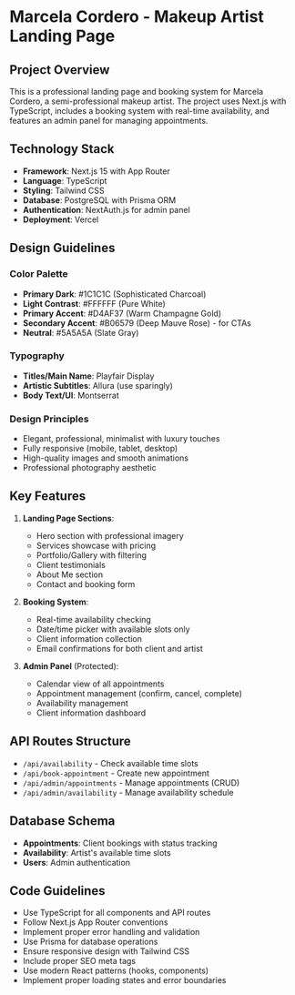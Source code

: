 # Marcela Cordero - Makeup Artist Landing Page

<!-- Use this file to provide workspace-specific custom instructions to Copilot. For more details, visit https://code.visualstudio.com/docs/copilot/copilot-customization#_use-a-githubcopilotinstructionsmd-file -->

## Project Overview

This is a professional landing page and booking system for Marcela Cordero, a semi-professional makeup artist. The project uses Next.js with TypeScript, includes a booking system with real-time availability, and features an admin panel for managing appointments.

## Technology Stack

- **Framework**: Next.js 15 with App Router
- **Language**: TypeScript
- **Styling**: Tailwind CSS
- **Database**: PostgreSQL with Prisma ORM
- **Authentication**: NextAuth.js for admin panel
- **Deployment**: Vercel

## Design Guidelines

### Color Palette

- **Primary Dark**: #1C1C1C (Sophisticated Charcoal)
- **Light Contrast**: #FFFFFF (Pure White)
- **Primary Accent**: #D4AF37 (Warm Champagne Gold)
- **Secondary Accent**: #B06579 (Deep Mauve Rose) - for CTAs
- **Neutral**: #5A5A5A (Slate Gray)

### Typography

- **Titles/Main Name**: Playfair Display
- **Artistic Subtitles**: Allura (use sparingly)
- **Body Text/UI**: Montserrat

### Design Principles

- Elegant, professional, minimalist with luxury touches
- Fully responsive (mobile, tablet, desktop)
- High-quality images and smooth animations
- Professional photography aesthetic

## Key Features

1. **Landing Page Sections**:

   - Hero section with professional imagery
   - Services showcase with pricing
   - Portfolio/Gallery with filtering
   - Client testimonials
   - About Me section
   - Contact and booking form

2. **Booking System**:

   - Real-time availability checking
   - Date/time picker with available slots only
   - Client information collection
   - Email confirmations for both client and artist

3. **Admin Panel** (Protected):
   - Calendar view of all appointments
   - Appointment management (confirm, cancel, complete)
   - Availability management
   - Client information dashboard

## API Routes Structure

- `/api/availability` - Check available time slots
- `/api/book-appointment` - Create new appointment
- `/api/admin/appointments` - Manage appointments (CRUD)
- `/api/admin/availability` - Manage availability schedule

## Database Schema

- **Appointments**: Client bookings with status tracking
- **Availability**: Artist's available time slots
- **Users**: Admin authentication

## Code Guidelines

- Use TypeScript for all components and API routes
- Follow Next.js App Router conventions
- Implement proper error handling and validation
- Use Prisma for database operations
- Ensure responsive design with Tailwind CSS
- Include proper SEO meta tags
- Use modern React patterns (hooks, components)
- Implement proper loading states and error boundaries
